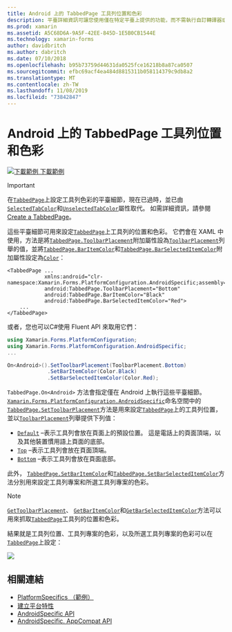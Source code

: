 ```yaml
---
title: Android 上的 TabbedPage 工具列位置和色彩
description: 平臺詳細資訊可讓您使用僅在特定平臺上提供的功能，而不需執行自訂轉譯器或效果。 本文說明如何使用 Android 平臺特定的，在 TabbedPage 上設定工具列的位置和色彩。
ms.prod: xamarin
ms.assetid: A5C68D6A-9A5F-42EE-845D-1E5B0CB1544E
ms.technology: xamarin-forms
author: davidbritch
ms.author: dabritch
ms.date: 07/10/2018
ms.openlocfilehash: b95b73759d44631da0525fce16218b8a87ca0507
ms.sourcegitcommit: efbc69acf4ea484d8815311b058114379c9db8a2
ms.translationtype: MT
ms.contentlocale: zh-TW
ms.lasthandoff: 11/08/2019
ms.locfileid: "73842847"
---
```

# <a name="tabbedpage-toolbar-placement-and-color-on-android"></a>Android 上的 TabbedPage 工具列位置和色彩

[![下載範例](~/media/shared/download.png) 下載範例](https://docs.microsoft.com/samples/xamarin/xamarin-forms-samples/userinterface-platformspecifics)

> [!IMPORTANT]
> 在[`TabbedPage`](xref:Xamarin.Forms.TabbedPage)上設定工具列色彩的平臺細節，現在已過時，並已由[`SelectedTabColor`](xref:Xamarin.Forms.TabbedPage.SelectedTabColor)和[`UnselectedTabColor`](xref:Xamarin.Forms.TabbedPage.UnselectedTabColor)屬性取代。 如需詳細資訊，請參閱[Create a TabbedPage](~/xamarin-forms/app-fundamentals/navigation/tabbed-page.md#create-a-tabbedpage)。

這些平臺細節可用來設定[`TabbedPage`](xref:Xamarin.Forms.TabbedPage)上工具列的位置和色彩。 它們會在 XAML 中使用，方法是將[`TabbedPage.ToolbarPlacement`](xref:Xamarin.Forms.PlatformConfiguration.AndroidSpecific.TabbedPage.ToolbarPlacementProperty)附加屬性設為[`ToolbarPlacement`](xref:Xamarin.Forms.PlatformConfiguration.AndroidSpecific.ToolbarPlacement)列舉的值，並將[`TabbedPage.BarItemColor`](xref:Xamarin.Forms.PlatformConfiguration.AndroidSpecific.TabbedPage.BarItemColorProperty)和[`TabbedPage.BarSelectedItemColor`](xref:Xamarin.Forms.PlatformConfiguration.AndroidSpecific.TabbedPage.BarSelectedItemColorProperty)附加屬性設定為[`Color`](xref:Xamarin.Forms.Color)：

```xaml
<TabbedPage ...
            xmlns:android="clr-namespace:Xamarin.Forms.PlatformConfiguration.AndroidSpecific;assembly=Xamarin.Forms.Core"
            android:TabbedPage.ToolbarPlacement="Bottom"
            android:TabbedPage.BarItemColor="Black"
            android:TabbedPage.BarSelectedItemColor="Red">
    ...
</TabbedPage>
```

或者，您也可以C#使用 Fluent API 來取用它們：

```csharp
using Xamarin.Forms.PlatformConfiguration;
using Xamarin.Forms.PlatformConfiguration.AndroidSpecific;
...

On<Android>().SetToolbarPlacement(ToolbarPlacement.Bottom)
             .SetBarItemColor(Color.Black)
             .SetBarSelectedItemColor(Color.Red);
```

`TabbedPage.On<Android>` 方法會指定僅在 Android 上執行這些平臺細節。 [`Xamarin.Forms.PlatformConfiguration.AndroidSpecific`](xref:Xamarin.Forms.PlatformConfiguration.AndroidSpecific)命名空間中的[`TabbedPage.SetToolbarPlacement`](xref:Xamarin.Forms.PlatformConfiguration.AndroidSpecific.TabbedPage.SetToolbarPlacement(Xamarin.Forms.IPlatformElementConfiguration{Xamarin.Forms.PlatformConfiguration.Android,Xamarin.Forms.TabbedPage},Xamarin.Forms.PlatformConfiguration.AndroidSpecific.ToolbarPlacement))方法是用來設定[`TabbedPage`](xref:Xamarin.Forms.TabbedPage)上的工具列位置，並以[`ToolbarPlacement`](xref:Xamarin.Forms.PlatformConfiguration.AndroidSpecific.ToolbarPlacement)列舉提供下列值：

- [`Default`](xref:Xamarin.Forms.PlatformConfiguration.AndroidSpecific.ToolbarPlacement.Default) –表示工具列會放在頁面上的預設位置。 這是電話上的頁面頂端，以及其他裝置慣用語上頁面的底部。
- [`Top`](xref:Xamarin.Forms.PlatformConfiguration.AndroidSpecific.ToolbarPlacement.Top) –表示工具列會放在頁面頂端。
- [`Bottom`](xref:Xamarin.Forms.PlatformConfiguration.AndroidSpecific.ToolbarPlacement.Bottom) –表示工具列會放在頁面底部。

此外， [`TabbedPage.SetBarItemColor`](xref:Xamarin.Forms.PlatformConfiguration.AndroidSpecific.TabbedPage.SetBarItemColor(Xamarin.Forms.IPlatformElementConfiguration{Xamarin.Forms.PlatformConfiguration.Android,Xamarin.Forms.TabbedPage},Xamarin.Forms.Color))和[`TabbedPage.SetBarSelectedItemColor`](xref:Xamarin.Forms.PlatformConfiguration.AndroidSpecific.TabbedPage.SetBarSelectedItemColor(Xamarin.Forms.IPlatformElementConfiguration{Xamarin.Forms.PlatformConfiguration.Android,Xamarin.Forms.TabbedPage},Xamarin.Forms.Color))方法分別用來設定工具列專案和所選工具列專案的色彩。

> [!NOTE]
> [`GetToolbarPlacement`](xref:Xamarin.Forms.PlatformConfiguration.AndroidSpecific.TabbedPage.GetToolbarPlacement(Xamarin.Forms.IPlatformElementConfiguration{Xamarin.Forms.PlatformConfiguration.Android,Xamarin.Forms.TabbedPage}))、 [`GetBarItemColor`](xref:Xamarin.Forms.PlatformConfiguration.AndroidSpecific.TabbedPage.GetBarItemColor(Xamarin.Forms.IPlatformElementConfiguration{Xamarin.Forms.PlatformConfiguration.Android,Xamarin.Forms.TabbedPage}))和[`GetBarSelectedItemColor`](xref:Xamarin.Forms.PlatformConfiguration.AndroidSpecific.TabbedPage.GetBarSelectedItemColor(Xamarin.Forms.IPlatformElementConfiguration{Xamarin.Forms.PlatformConfiguration.Android,Xamarin.Forms.TabbedPage}))方法可以用來抓取[`TabbedPage`](xref:Xamarin.Forms.TabbedPage)工具列的位置和色彩。

結果就是工具列位置、工具列專案的色彩，以及所選工具列專案的色彩可以在[`TabbedPage`](xref:Xamarin.Forms.TabbedPage)上設定：

![](tabbedpage-toolbar-placement-color-images/tabbedpage-toolbar-placement.png)

## <a name="related-links"></a>相關連結

- [PlatformSpecifics （範例）](https://docs.microsoft.com/samples/xamarin/xamarin-forms-samples/userinterface-platformspecifics)
- [建立平台特性](~/xamarin-forms/platform/platform-specifics/index.md#creating-platform-specifics)
- [AndroidSpecific API](xref:Xamarin.Forms.PlatformConfiguration.AndroidSpecific)
- [AndroidSpecific. AppCompat API](xref:Xamarin.Forms.PlatformConfiguration.AndroidSpecific.AppCompat)
